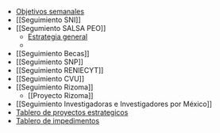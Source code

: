 - [Objetivos semanales](https://docs.google.com/document/d/1HC4dbohuPmUN1ga7mJ06z02-9dnrSB_a71Dqd3OZpuc/edit#heading=h.6uo2szts4yvw)
- [[Seguimiento SNI]]
- [[Segumiento SALSA PEO]]
	- [Estrategia general](https://docs.google.com/document/d/1_T69SSM1xU9wSBlaxnIGStAFuo4eohyfOIe45FLn2sM/edit#heading=h.w5qy8ujvde3n)
	-
- [[Seguimiento Becas]]
- [[Seguimiento SNP]]
- [[Seguimiento RENIECYT]]
- [[Seguimiento CVU]]
- [[Seguimiento Rizoma]]
	- [[Proyecto Rizoma]]
- [[Seguimiento Investigadoras e Investigadores por México]]
- [Tablero de proyectos estrategicos](https://project.crip.conacyt.mx/project/direccion-de-arquitectura/timeline)
- [Tablero de impedimentos](https://project.crip.conacyt.mx/project/tablero-de-impedimentos-arquitectura/timeline)